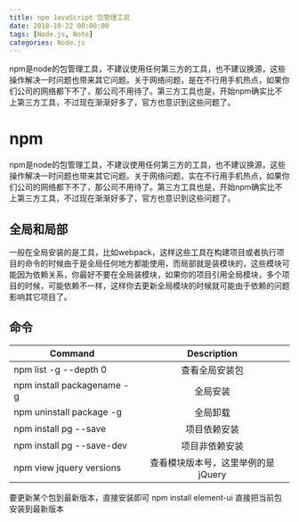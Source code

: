 ```yaml
---
title: npm JavaScript 包管理工具
date: 2018-10-22 00:00:00
tags: [Node.js, Note]
categories: Node.js
---
```


npm是node的包管理工具，不建议使用任何第三方的工具，也不建议换源，这些操作解决一时问题也带来其它问题。关于网络问题，是在不行用手机热点，如果你们公司的网络都下不了，那公司不用待了。第三方工具也是，开始npm确实比不上第三方工具，不过现在渐渐好多了，官方也意识到这些问题了。

<!-- more -->

# npm

npm是node的包管理工具，不建议使用任何第三方的工具，也不建议换源，这些操作解决一时问题也带来其它问题。关于网络问题，实在不行用手机热点，如果你们公司的网络都下不了，那公司不用待了。第三方工具也是，开始npm确实比不上第三方工具，不过现在渐渐好多了，官方也意识到这些问题了。

## 全局和局部

一般在全局安装的是工具，比如webpack，这样这些工具在构建项目或者执行项目的命令的时候由于是全局任何地方都能使用，而局部就是装模块的，这些模块可能因为依赖关系，你最好不要在全局装模块，如果你的项目引用全局模块，多个项目的时候，可能依赖不一样，这样你去更新全局模块的时候就可能由于依赖的问题影响其它项目了。

## 命令

| Command         	            |  Description                     
| ----------------------------- |:-------------------------------: 
| npm list -g --depth 0		    | 查看全局安装包 
| npm install packagename -g    | 全局安装
| npm uninstall package -g      | 全局卸载
| npm install pg --save         | 项目依赖安装
| npm install pg --save-dev     | 项目非依赖安装
| npm view jquery versions      | 查看模块版本号，这里举例的是jQuery

要更新某个包到最新版本，直接安装即可 npm install element-ui 直接把当前包安装到最新版本

